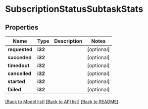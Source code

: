 # SubscriptionStatusSubtaskStats

## Properties
Name | Type | Description | Notes
------------ | ------------- | ------------- | -------------
**requested** | **i32** |  | [optional] 
**succeded** | **i32** |  | [optional] 
**timedout** | **i32** |  | [optional] 
**cancelled** | **i32** |  | [optional] 
**started** | **i32** |  | [optional] 
**failed** | **i32** |  | [optional] 

[[Back to Model list]](../README.md#documentation-for-models) [[Back to API list]](../README.md#documentation-for-api-endpoints) [[Back to README]](../README.md)


